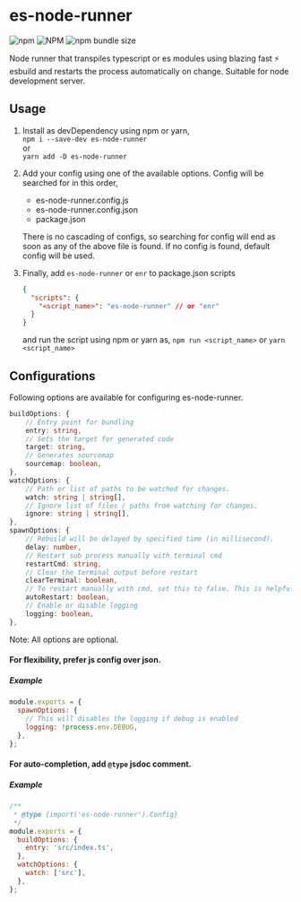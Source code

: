 # es-node-runner

![npm](https://img.shields.io/npm/v/es-node-runner) ![NPM](https://img.shields.io/npm/l/es-node-runner) ![npm bundle size](https://img.shields.io/bundlephobia/min/es-node-runner)

Node runner that transpiles typescript or es modules using blazing fast ⚡ esbuild and restarts the process automatically on change. Suitable for node development server.

## Usage

1. Install as devDependency using npm or yarn,</br>
   `npm i --save-dev es-node-runner`</br>
   or</br>
   `yarn add -D es-node-runner`

2. Add your config using one of the available options. Config will be searched for in this order,</br>

   - es-node-runner.config.js
   - es-node-runner.config.json
   - package.json

   There is no cascading of configs, so searching for config will end as soon as any of the above file is found. If no config is found, default config will be used.

3. Finally, add `es-node-runner` or `enr` to package.json scripts</br>
   ```json
   {
     "scripts": {
       "<script_name>": "es-node-runner" // or "enr"
     }
   }
   ```
   and run the script using npm or yarn as, `npm run <script_name>` or `yarn <script_name>`

## Configurations

Following options are available for configuring es-node-runner.

```ts
buildOptions: {
    // Entry point for bundling
    entry: string,
    // Sets the target for generated code
    target: string,
    // Generates sourcemap
    sourcemap: boolean,
},
watchOptions: {
    // Path or list of paths to be watched for changes.
    watch: string | string[],
    // Ignore list of files / paths from watching for changes.
    ignore: string | string[],
},
spawnOptions: {
    // Rebuild will be delayed by specified time (in millisecond).
    delay: number,
    // Restart sub process manually with terminal cmd
    restartCmd: string,
    // Clear the terminal output before restart
    clearTerminal: boolean,
    // To restart manually with cmd, set this to false. This is helpful if we want to restart only when necessary
    autoRestart: boolean,
    // Enable or disable logging
    logging: boolean,
},
```

Note: All options are optional.

#### For flexibility, prefer js config over json.

##### Example

```js
module.exports = {
  spawnOptions: {
    // This will disables the logging if debug is enabled
    logging: !process.env.DEBUG,
  },
};
```

#### For auto-completion, add `@type` jsdoc comment.

##### Example

```js
/**
 * @type {import('es-node-runner').Config}
 */
module.exports = {
  buildOptions: {
    entry: 'src/index.ts',
  },
  watchOptions: {
    watch: ['src'],
  },
};
```
